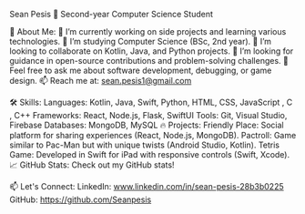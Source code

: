 Sean Pesis 👋 Second-year Computer Science Student

🚀 About Me: 🔭 I’m currently working on side projects and learning various technologies. 🌱 I’m studying Computer Science (BSc, 2nd year). 👯 I’m looking to collaborate on Kotlin, Java, and Python projects. 🤔 I’m looking for guidance in open-source contributions and problem-solving challenges. 💬 Feel free to ask me about software development, debugging, or game design. 📫 Reach me at: sean.pesis1@gmail.com

🛠 Skills: Languages: Kotlin, Java, Swift, Python, HTML, CSS, JavaScript , C , C++ Frameworks: React, Node.js, Flask, SwiftUI Tools: Git, Visual Studio, Firebase Databases: MongoDB, MySQL 🔥 Projects: Friendly Place: Social platform for sharing experiences (React, Node.js, MongoDB). Pactroll: Game similar to Pac-Man but with unique twists (Android Studio, Kotlin). Tetris Game: Developed in Swift for iPad with responsive controls (Swift, Xcode). 📈 GitHub Stats: Check out my GitHub stats!

📫 Let's Connect: LinkedIn: www.linkedin.com/in/sean-pesis-28b3b0225 GitHub: https://github.com/Seanpesis
